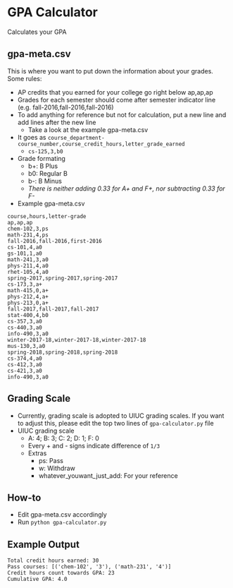 # GPA Calculator
Calculates your GPA

## gpa-meta.csv
This is where you want to put down the information about your grades.  
Some rules:
- AP credits that you earned for your college go right below ap,ap,ap
- Grades for each semester should come after semester indicator line (e.g. fall-2016,fall-2016,fall-2016)
- To add anything for reference but not for calculation, put a new line and add lines after the new line
	- Take a look at the example gpa-meta.csv
- It goes as `course_department-course_number,course_credit_hours,letter_grade_earned`
	- `cs-125,3,b0`
- Grade formating
	- b+: B Plus
	- b0: Regular B
	- b-: B Minus
	- *There is neither adding 0.33 for A+ and F+, nor subtracting 0.33 for F-*
- Example gpa-meta.csv
```
course,hours,letter-grade
ap,ap,ap
chem-102,3,ps
math-231,4,ps
fall-2016,fall-2016,first-2016
cs-101,4,a0
gs-101,1,a0
math-241,3,a0
phys-211,4,a0
rhet-105,4,a0
spring-2017,spring-2017,spring-2017
cs-173,3,a+
math-415,0,a+
phys-212,4,a+
phys-213,0,a+
fall-2017,fall-2017,fall-2017
stat-400,4,b0
cs-357,3,a0
cs-440,3,a0
info-490,3,a0
winter-2017-18,winter-2017-18,winter-2017-18
mus-130,3,a0
spring-2018,spring-2018,spring-2018
cs-374,4,a0
cs-412,3,a0
cs-421,3,a0
info-490,3,a0
```
## Grading Scale
- Currently, grading scale is adopted to UIUC grading scales.  If you want to adjust this, please edit the top two lines of `gpa-calculator.py` file
- UIUC grading scale
	- A: 4; B: 3; C: 2; D: 1; F: 0
	- Every + and - signs indicate difference of `1/3`
	- Extras
		- ps: Pass
		- w: Withdraw
		- whatever_youwant_just_add: For your reference

## How-to
- Edit gpa-meta.csv accordingly
- Run `python gpa-calculator.py`

## Example Output
```
Total credit hours earned: 30
Pass courses: [('chem-102', '3'), ('math-231', '4')]
Credit hours count towards GPA: 23
Cumulative GPA: 4.0
```

